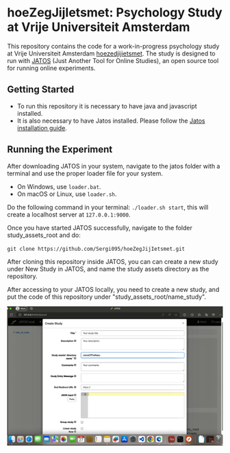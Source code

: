 # hoeZegJijIetsmet: Psychology Study at Vrije Universiteit Amsterdam

This repository contains the code for a work-in-progress psychology study at Vrije Universiteit Amsterdam [hoezedjijietsmet](https://www.hoezedjijietsmet.nl). The study is designed to run with [JATOS](https://www.jatos.org/Whats-JATOS.html) (Just Another Tool for Online Studies), an open source tool for running online experiments.

## Getting Started

- To run this repository it is necessary to have java and javascript installed. 
- It is also necessary to have Jatos installed. Please follow the [Jatos installation guide](https://www.jatos.org/Installation.html).


## Running the Experiment

After downloading JATOS in your system, navigate to the jatos folder with a terminal and use the proper loader file for your system.

- On Windows, use `loader.bat`.
- On macOS or Linux, use `loader.sh`.

Do the following command in your terminal: `./loader.sh start`, this will create a localhost server at `127.0.0.1:9000`.

Once you have started JATOS successfully, navigate to the folder study_assets_root and do:

`git clone https://github.com/Sergi095/hoeZegJijIetsmet.git`

After cloning this repository inside JATOS, you can can create a new study under New Study in JATOS, and name the study assets directory as the repository.



After accessing to your JATOS locally, you need to create a new study, and put the code of this repository under "study_assets_root/name_study".


![Creating new study example](./images/documentationScreenShot.jpeg)

